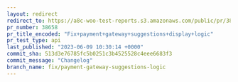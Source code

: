 ```yaml
---
layout: redirect
redirect_to: https://a8c-woo-test-reports.s3.amazonaws.com/public/pr/38658/api/index.html
pr_number: 38658
pr_title_encoded: "Fix+payment+gateway+suggestions+display+logic"
pr_test_type: api
last_published: "2023-06-09 10:30:14 +0000"
commit_sha: 513d3e76785fc5b0251c3b4525528c4eee6683f3
commit_message: "Changelog"
branch_name: fix/payment-gateway-suggestions-logic
---
```

